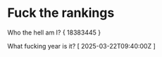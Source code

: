 # Fuck the rankings

Who the hell am I?
{ 18383445 }

What fucking year is it?
[ 2025-03-22T09:40:00Z ]
